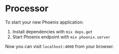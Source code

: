 # Processor

To start your new Phoenix application:

1. Install dependencies with `mix deps.get`
2. Start Phoenix endpoint with `mix phoenix.server`

Now you can visit `localhost:4000` from your browser.
